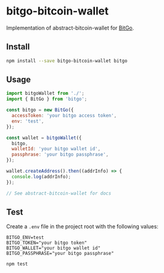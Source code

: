 # bitgo-bitcoin-wallet

Implementation of abstract-bitcoin-wallet for [BitGo](https://www.bitgo.com/api/?javascript).

## Install

```bash
npm install --save bitgo-bitcoin-wallet bitgo
```

## Usage

```javascript
import bitgoWallet from './';
import { BitGo } from 'bitgo';

const bitgo = new BitGo({
  accessToken: 'your bitgo access token',
  env: 'test',
});

const wallet = bitgoWallet({
  bitgo,
  walletId: 'your bitgo wallet id',
  passphrase: 'your bitgo passphrase',
});

wallet.createAddress().then((addrInfo) => {
  console.log(addrInfo);
});

// See abstract-bitcoin-wallet for docs
```


## Test

Create a `.env` file in the project root with the following values:

```env
BITGO_ENV=test
BITGO_TOKEN="your bitgo token"
BITGO_WALLET="your bitgo wallet id"
BITGO_PASSPHRASE="your bitgo passphrase"
```

```bash
npm test
```
